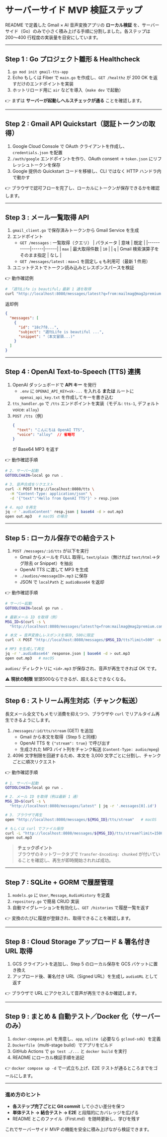 # サーバーサイド MVP 検証ステップ

README で定義した Gmail × AI 音声変換アプリの **ローカル検証** を、サーバーサイド（Go）のみで小さく積み上げる手順に分割しました。各ステップは 200〜400 行程度の実装量を目安にしています。

---

## Step 1 : Go プロジェクト雛形 & Healthcheck

1. `go mod init gmail-tts-app`
2. Echo もしくは Fiber で `main.go` を作成し、`GET /healthz` が 200 OK を返すだけのエンドポイントを実装
3. ホットリロード用に `air` などを導入（`make dev` で起動）

👉 まずは **サーバーが起動しヘルスチェックが通る** ことを確認します。

---

## Step 2 : Gmail API Quickstart（認証トークンの取得）

1. Google Cloud Console で OAuth クライアントを作成し、`credentials.json` を配置
2. `/auth/google` エンドポイントを作り、OAuth consent → `token.json` にリフレッシュトークンを保存
3. Google 提供の Quickstart コードを移植し、CLI ではなく HTTP ハンドラ内で動かす

👉 ブラウザで認可フローを完了し、ローカルにトークンが保存できるかを確認します。

---

## Step 3 : メール一覧取得 API

1. `gmail_client.go` で保存済みトークンから Gmail Service を生成
2. エンドポイント
   - `GET /messages` : 一覧取得（クエリ）
     | パラメータ | 意味 | 既定 |
     |-----------|------|------|
     | `max`     | 最大取得件数            | `10` |
     | `q`       | Gmail 検索演算子をそのまま指定 | なし |
   - `GET /messages/latest` : `max=1` を固定し `q` も利用可（最新 1 件用）
3. ユニットテストでトークン読み込みとレスポンスパースを検証

👉 動作確認例
```bash
# 「週刊Life is beautiful」最新 1 通を取得
curl "http://localhost:8080/messages/latest?q=from:mailmag@mag2premium.com%20subject:%22週刊Life%20is%20beautiful%22" | jq
```
返却例
```json
{
  "messages": [
    {
      "id": "18c7f8...",
      "subject": "週刊Life is beautiful ...",
      "snippet": "（本文冒頭...)"
    }
  ]
}
```

---

## Step 4 : OpenAI Text-to-Speech (TTS) 連携

1. OpenAI ダッシュボードで **API キー** を発行
   - `.env` に `OPENAI_API_KEY=sk-...` を入れる **または** ルートに `openai_api_key.txt` を作成してキーを書き込む
2. `tts_handler.go` で `/tts` エンドポイントを実装（モデル: `tts-1`, デフォルト voice: `alloy`）
3. `POST /tts`（例）
   ```json
   {
     "text": "こんにちは OpenAI TTS",
     "voice": "alloy"  // 省略可
   }
   ```
   が Base64 MP3 を返す

👉 動作確認手順
```bash
# 2. サーバー起動
GOTOOLCHAIN=local go run .

# 3. 音声合成をリクエスト
curl -X POST http://localhost:8080/tts \
  -H "Content-Type: application/json" \
  -d '{"text":"Hello from OpenAI TTS"}' > resp.json

# 4. mp3 を再生
jq -r '.audioContent' resp.json | base64 -d > out.mp3
open out.mp3   # macOS の場合
```

---

## Step 5 : ローカル保存での結合テスト

1. `POST /messages/:id/tts` が以下を実行
   - Gmail からメールを FULL 取得し `text/plain`（無ければ `text/html`→タグ除去 or Snippet）を抽出
   - OpenAI TTS に渡して MP3 を生成
   - `./audios/<messageID>.mp3` に保存
   - JSON で `localPath` と `audioBase64` を返却

👉 動作確認手順
```bash
# サーバー起動
GOTOOLCHAIN=local go run .

# 最新メール ID を取得（例）
MSG_ID=$(curl -s \
  "http://localhost:8080/messages/latest?q=from:mailmag@mag2premium.com%20subject:%22週刊Life%20is%20beautiful%22" | jq -r '.messages[0].id')

# 本文 → 音声変換しレスポンスを保存, 500に限定
curl -X POST "http://localhost:8080/messages/$MSG_ID/tts?limit=500" -o response.json

# MP3 を生成して再生
jq -r '.audioBase64' response.json | base64 -d > out.mp3
open out.mp3   # macOS
```

`audios/` ディレクトリに `<id>.mp3` が保存され、音声が再生できれば OK です。

⚠️ **現状の制限**
冒頭500ならできるが、超えるとできなくなる。

---

## Step 6 : ストリーム再生対応（チャンク転送）

長文メール全文でもメモリ消費を抑えつつ、ブラウザや `curl` でリアルタイム再生できるようにします。

1. `/messages/:id/tts/stream` (GET) を追加
   - Gmail から本文を取得（Step 5 と同様）
   - OpenAI TTS を `{"stream": true}` で呼び出す
   - 生成された MP3 バイト列をチャンク転送 (`Content-Type: audio/mpeg`)
2. 4096 文字制限を回避するため、本文を 3,000 文字ごとに分割し、チャンクごとに順次リクエスト

👉 動作確認手順

```bash
# 1. サーバー起動
GOTOOLCHAIN=local go run .

# 2. メール ID を取得（例は最新 1 通）
MSG_ID=$(curl -s \
  "http://localhost:8080/messages/latest" | jq -r '.messages[0].id')

# 3. ブラウザで再生
open "http://localhost:8080/messages/${MSG_ID}/tts/stream"   # macOS

# もしくは curl でファイル保存
curl -L "http://localhost:8080/messages/${MSG_ID}/tts/stream?limit=1500" -o out.mp3
open out.mp3
```

> **チェックポイント**  
> ブラウザのネットワークタブで `Transfer-Encoding: chunked` が付いていることを確認し、再生が即時開始されれば成功。

---

## Step 7 : SQLite + GORM で履歴管理

1. `models.go` に `User`, `Message`, `AudioHistory` を定義
2. `repository.go` で簡易 CRUD 実装
3. 自動マイグレーションを有効化し、`GET /histories` で履歴一覧を返す

👉 変換のたびに履歴が登録され、取得できることを確認します。

---

## Step 8 : Cloud Storage アップロード & 署名付き URL 取得

1. GCS クライアントを追加し、Step 5 のローカル保存を GCS バケットに置き換え
2. アップロード後、署名付き URL（Signed URL）を生成し `audioURL` として返す

👉 ブラウザで URL にアクセスして音声が再生できるか確認します。

---

## Step 9 : まとめ & 自動テスト／Docker 化（サーバーのみ）

1. `docker-compose.yml` を用意し、`app`, `sqlite`（必要なら `gcloud-sdk`）を定義
2. `Dockerfile`（multi-stage build）でアプリをビルド
3. GitHub Actions で `go test ./...` と `docker build` を実行
4. README にローカル検証手順を追記

👉 `docker compose up -d` で一式立ち上げ、E2E テストが通るところまでをゴールにします。

---

### 進め方のヒント

- **各ステップ完了ごとに Git commit** して小さい差分を保つ
- **単体テスト → 結合テスト → E2E** と段階的にカバレッジを広げる
- README とこのファイル（First.md）を随時更新し、学びを残す

これでサーバーサイド MVP の機能を安全に積み上げながら検証できます。 